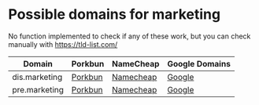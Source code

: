 # Possible domains for marketing

No function implemented to check if any of these work, but you can check manually with https://tld-list.com/

| Domain | Porkbun | NameCheap | Google Domains |
|---|---|---|---|
| dis.marketing | [Porkbun](https://porkbun.com/checkout/search?prb=e814663da1&tlds=&idnLanguage=&search=search&q=dis.marketing) | [Namecheap](https://www.namecheap.com/domains/registration/results/?domain=dis.marketing) | [Google](https://domains.google.com/registrar/search?searchTerm=dis.marketing) |
| pre.marketing | [Porkbun](https://porkbun.com/checkout/search?prb=e814663da1&tlds=&idnLanguage=&search=search&q=pre.marketing) | [Namecheap](https://www.namecheap.com/domains/registration/results/?domain=pre.marketing) | [Google](https://domains.google.com/registrar/search?searchTerm=pre.marketing) |

